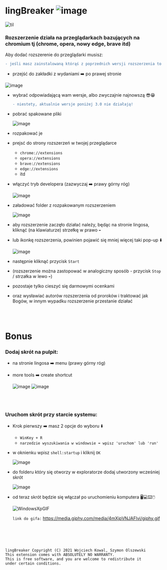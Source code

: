 # lingBreaker    ![image](https://user-images.githubusercontent.com/48928433/144722482-c034a80e-65f0-43aa-a711-e61249043829.png)


![til](https://user-images.githubusercontent.com/48928433/144714002-0cb35cee-6e05-4f51-86fd-375f95ce934d.gif)

<h3>Rozszerzenie działa na przeglądarkach bazujących na chromium tj (chrome, opera, nowy edge, brave itd)</h3>

Aby dodać rozszerenie do przeglądarki musisz:

```diff
- jeśli masz zainstalowaną którąś z poprzednich wersji rozszerzenia to usuń ją z przeglądarki

```
- przejść do zakładki z wydaniami ➡️ po prawej stronie

![image](https://user-images.githubusercontent.com/48928433/144745511-714d8eb2-91f5-4989-b51a-8bf0821d15a3.png)

- wybrać odpowiadającą wam wersje, albo zwyczajnie najnowszą 😎😁
    ```diff
    - niestety, aktualnie wersje poniżej 3.0 nie działają!
    ```
- pobrać spakowane pliki
    
    ![image](https://user-images.githubusercontent.com/48928433/144745539-b436af72-4e61-42d6-80b5-abc7aa4563d6.png)

- rozpakować je
- prejsć do strony rozszerzeń w twojej przeglądarce
    - ```chrome://extensions```
    - ```opera://extensions```
    - ```brave://extensions```
    - ```edge://extensions```
    - itd
- włączyć tryb developera (zazwyczaj ➡️ prawy górny róg)

  ![image](https://user-images.githubusercontent.com/48928433/144710592-f1dfd2c1-6cdb-4e2b-9645-9a27e97a704d.png)

- załadować folder z rozpakowanym rozszerzeniem

  ![image](https://user-images.githubusercontent.com/48928433/144710609-011df2f4-8346-4c3c-8ba5-e6e7f96ab0b2.png)
  
  
- aby rozszerzenie zaczęło działać należy, będąc na stronie lingosa, kliknąć (na klawiaturze) strzełkę w prawo `➡️`
- lub ikonkę rozszerzenia, powinien pojawić się mniej więcej taki pop-up ⬇️
    
    ![image](https://user-images.githubusercontent.com/48928433/149577221-600fb8c3-0962-47c2-b031-31e5cfcaf1ea.png)
    
- następnie kliknąć przycisk `Start`
- (rozszerzenie można zastopować w analogiczny sposób - przycisk `Stop` / strzałka w lewo `⬅️`)

- pozostaje tylko cieszyć się darmowymi ocenkami
- oraz wysławiać autorów rozszerzenia od proroków i traktować jak Bogów, w innym wypadku rozszerzenie przestanie działać
<br>
<br>


# Bonus
<h3>Dodaj skrót na pulpit:</h3>


- na stronie lingosa ➡️ menu (prawy górny róg)
- more tools ➡️ create shortcut

    ![image](https://user-images.githubusercontent.com/48928433/146655180-3cb09c60-1945-4675-af12-1747334131a4.png)
    ![image](https://user-images.githubusercontent.com/48928433/146655364-830d8dcb-9598-4d28-916d-686cd5d9b60d.png)

<br>
<br>


<h3>Uruchom skrót przy starcie systemu:</h3>


- Krok pierwszy ➡️ masz 2 opcje do wyboru ⬇️
    - ```WinKey + R```
    - ```narzedzie wyszukiwania w windowsie ➡️ wpisz 'uruchom' lub 'run'```
- w oknienku wpisz ```shell:startup``` i kliknij ```OK```

    ![image](https://user-images.githubusercontent.com/48928433/146657875-b1dddc7a-d30a-4825-8ea9-375957c1e21c.png)

- do folderu który się otworzy w exploratorze dodaj utworzony wcześniej skrót

    ![image](https://user-images.githubusercontent.com/48928433/146657994-31be4a9f-bf0c-4bde-b360-ec79527c22db.png)
    
- od teraz skrót będzie się włączał po uruchomieniu komputera 🖥️💻⌨️🖱️

    ![WindowsXpGIF](https://media.giphy.com/media/4mXjpVNJAFlvi/giphy.gif)
    
    ```link do gifa:``` https://media.giphy.com/media/4mXjpVNJAFlvi/giphy.gif


<br>
<br>

#


```
lingBreaker Copyright (C) 2021 Wojciech Kowal, Szymon Olszewski
This extension comes with ABSOLUTELY NO WARRANTY.
This is free software, and you are welcome to redistribute it
under certain conditions.
```
